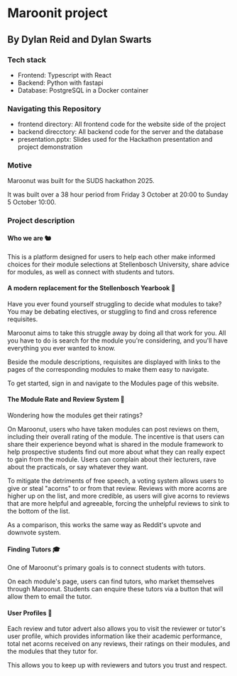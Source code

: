 # Maroonit project

## By Dylan Reid and Dylan Swarts

### Tech stack

- Frontend: Typescript with React
- Backend: Python with fastapi
- Database: PostgreSQL in a Docker container

### Navigating this Repository

- frontend directory: All frontend code for the website side of the project
- backend direcctory: All backend code for the server and the database
- presentation.pptx: Slides used for the Hackathon presentation and project
  demonstration

### Motive

Maroonut was built for the SUDS hackathon 2025.

It was built over a 38 hour period from Friday 3 October at 20:00 to
Sunday 5 October 10:00.

### Project description

#### Who we are 🐿️

This is a platform designed for users to help each other make informed choices for their module selections at Stellenbosch University, share advice for modules, as well as connect with students and tutors.

#### A modern replacement for the Stellenbosch Yearbook 📖

Have you ever found yourself struggling to decide what modules to take? You may be debating electives, or stuggling to find and cross reference requisites.

Maroonut aims to take this struggle away by doing all that work for you. All you have to do is search for the module you're considering, and you'll have everything you ever wanted to know.

Beside the module descriptions, requisites are displayed with links to the pages of the corresponding modules to make them easy to navigate.

To get started, sign in and navigate to the Modules page of this website.

#### The Module Rate and Review System 🌰

Wondering how the modules get their ratings?

On Maroonut, users who have taken modules can post reviews on them, including their overall rating of the module. The incentive is that users can share their experience beyond what is shared in the module framework to help prospective students find out more about what they can really expect to gain from the module. Users can complain about their lecturers, rave about the practicals, or say whatever they want.

To mitigate the detriments of free speech, a voting system allows users to give or steal "acorns" to or from that review. Reviews with more acorns are higher up on the list, and more credible, as users will give acorns to reviews that are more helpful and agreeable, forcing the unhelpful reviews to sink to the bottom of the list.

As a comparison, this works the same way as Reddit's upvote and downvote system.

#### Finding Tutors 🎓

One of Maroonut's primary goals is to connect students with tutors.

On each module's page, users can find tutors, who market themselves through Maroonut. Students can enquire these tutors via a button that will allow them to email the tutor.

#### User Profiles 👤

Each review and tutor advert also allows you to visit the reviewer or tutor's user profile, which provides information like their academic performance, total net acorns received on any reviews, their ratings on their modules, and the modules that they tutor for.

This allows you to keep up with reviewers and tutors you trust and respect.
